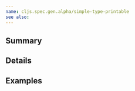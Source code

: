 ```yaml
---
name: cljs.spec.gen.alpha/simple-type-printable
see also:
---
```


## Summary

## Details

## Examples
